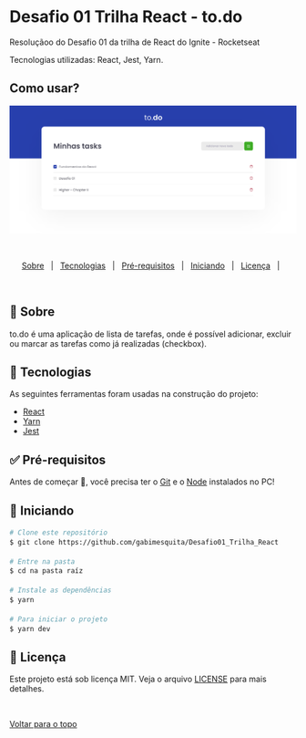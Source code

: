 # Desafio 01 Trilha React - to.do

<p>Resoluçãoo do Desafio 01 da trilha de React do Ignite - Rocketseat</p>

<p>Tecnologias utilizadas: React, Jest, Yarn. </p>
 
## Como usar? ##
 
 <div align="center">
  <img src="todo.png" alt="to.do"/> 
 </div>

  &#xa0;


</div>

<p align="center">
  <a href="#dart-sobre">Sobre</a> &#xa0; | &#xa0;   
  <a href="#rocket-tecnologias">Tecnologias</a> &#xa0; | &#xa0;
  <a href="#white_check_mark-pré-requesitos">Pré-requisitos</a> &#xa0; | &#xa0;
  <a href="#checkered_flag-começando">Iniciando</a> &#xa0; | &#xa0;
  <a href="#memo-licença">Licença</a> &#xa0; | &#xa0;
</p>

<br>

## :dart: Sobre ##

to.do é uma aplicação de lista de tarefas, onde é possível adicionar, excluir ou marcar as tarefas como já realizadas (checkbox).

## :rocket: Tecnologias ##

As seguintes ferramentas foram usadas na construção do projeto:

- [React](https://pt-br.reactjs.org/)
- [Yarn](https://yarnpkg.com/)
- [Jest](https://jestjs.io/pt-BR/)

## :white_check_mark: Pré-requisitos ##

Antes de começar :checkered_flag:, você precisa ter o [Git](https://git-scm.com) e o [Node](https://nodejs.org/en/) instalados no PC!

## :checkered_flag: Iniciando ##

```bash
# Clone este repositório
$ git clone https://github.com/gabimesquita/Desafio01_Trilha_React

# Entre na pasta
$ cd na pasta raíz

# Instale as dependências
$ yarn

# Para iniciar o projeto
$ yarn dev
```

## :memo: Licença ##

Este projeto está sob licença MIT. Veja o arquivo [LICENSE](license.md) para mais detalhes.



&#xa0;

<a href="#top">Voltar para o topo</a>


